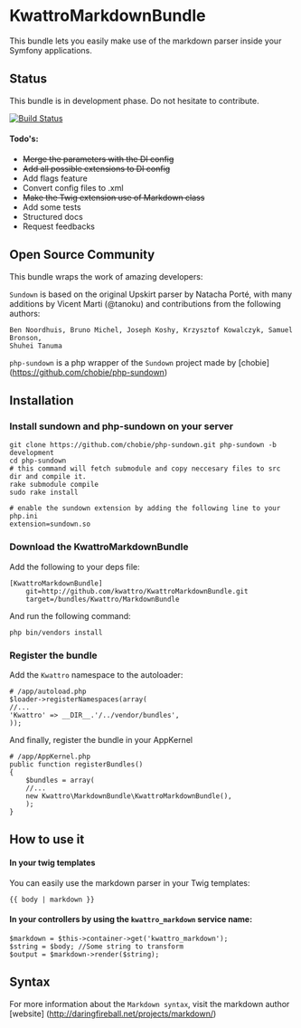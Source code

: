 KwattroMarkdownBundle
====================

This bundle lets you easily make use of the markdown parser inside your Symfony applications.

Status
------

This bundle is in development phase. Do not hesitate to contribute.

[![Build Status](https://secure.travis-ci.org/kwattro/KwattroMarkdownBundle.png?branch=master)](http://travis-ci.org/kwattro/KwattroMarkdownBundle)

#### Todo's:

* ~~Merge the parameters with the DI config~~
* ~~Add all possible extensions to DI config~~
* Add flags feature
* Convert config files to .xml
* ~~Make the Twig extension use of Markdown class~~
* Add some tests
* Structured docs
* Request feedbacks

Open Source Community
---------------------

This bundle wraps the work of amazing developers:

`Sundown` is based on the original Upskirt parser by Natacha Porté, with many additions
by Vicent Marti (@tanoku) and contributions from the following authors:

	Ben Noordhuis, Bruno Michel, Joseph Koshy, Krzysztof Kowalczyk, Samuel Bronson,
	Shuhei Tanuma

`php-sundown` is a php wrapper of the `Sundown` project made by [chobie] (https://github.com/chobie/php-sundown)

Installation
-------------

### Install sundown and php-sundown on your server

	git clone https://github.com/chobie/php-sundown.git php-sundown -b development
	cd php-sundown
	# this command will fetch submodule and copy neccesary files to src dir and compile it.
	rake submodule compile
	sudo rake install
	
	# enable the sundown extension by adding the following line to your php.ini
	extension=sundown.so

### Download the KwattroMarkdownBundle

Add the following to your deps file:

    [KwattroMarkdownBundle]
        git=http://github.com/kwattro/KwattroMarkdownBundle.git
        target=/bundles/Kwattro/MarkdownBundle

And run the following command:

    php bin/vendors install

### Register the bundle

Add the ``Kwattro`` namespace to the autoloader:

    # /app/autoload.php
    $loader->registerNamespaces(array(
    //...
    'Kwattro' => __DIR__.'/../vendor/bundles',
    ));

And finally, register the bundle in your AppKernel

    # /app/AppKernel.php
    public function registerBundles()
    {
        $bundles = array(
        //...
        new Kwattro\MarkdownBundle\KwattroMarkdownBundle(),
        );
    }

How to use it
-------------

#### In your twig templates

You can easily use the markdown parser in your Twig templates:

    {{ body | markdown }}

#### In your controllers by using the ``kwattro_markdown`` service name:

    $markdown = $this->container->get('kwattro_markdown');
    $string = $body; //Some string to transform
    $output = $markdown->render($string);

Syntax
------

For more information about the ``Markdown syntax``, visit the markdown author [website] (http://daringfireball.net/projects/markdown/)